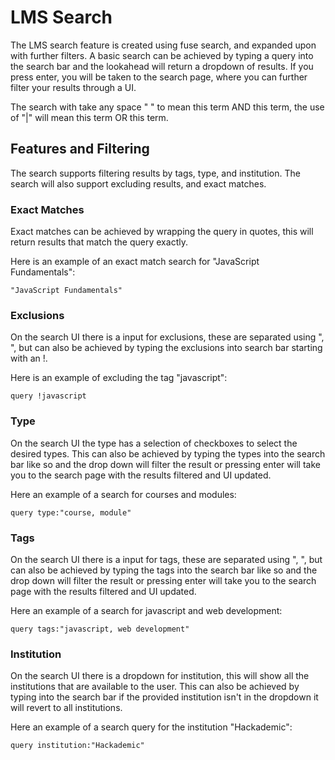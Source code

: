 # LMS Search

The LMS search feature is created using fuse search, and expanded upon with further filters. A basic search can be achieved by typing a query into the search bar and the lookahead will return a dropdown of results. If you press enter, you will be taken to the search page, where you can further filter your results through a UI.

The search with take any space " " to mean this term AND this term, the use of "|" will mean this term OR this term.

## Features and Filtering

The search supports filtering results by tags, type, and institution. The search will also support excluding results, and exact matches.

### Exact Matches

Exact matches can be achieved by wrapping the query in quotes, this will return results that match the query exactly.

Here is an example of an exact match search for "JavaScript Fundamentals":

```
"JavaScript Fundamentals"
```

### Exclusions

On the search UI there is a input for exclusions, these are separated using ", ", but can also be achieved by typing the exclusions into search bar starting with an !.

Here is an example of excluding the tag "javascript":

```
query !javascript
```

### Type

On the search UI the type has a selection of checkboxes to select the desired types. This can also be achieved by typing the types into the search bar like so and the drop down will filter the result or pressing enter will take you to the search page with the results filtered and UI updated.

Here an example of a search for courses and modules:

```
query type:"course, module"
```

### Tags

On the search UI there is a input for tags, these are separated using ", ", but can also be achieved by typing the tags into the search bar like so and the drop down will filter the result or pressing enter will take you to the search page with the results filtered and UI updated.

Here an example of a search for javascript and web development:

```
query tags:"javascript, web development"
```

### Institution

On the search UI there is a dropdown for institution, this will show all the institutions that are available to the user. This can also be achieved by typing into the search bar if the provided institution isn't in the dropdown it will revert to all institutions.

Here an example of a search query for the institution "Hackademic":

```
query institution:"Hackademic"
```
